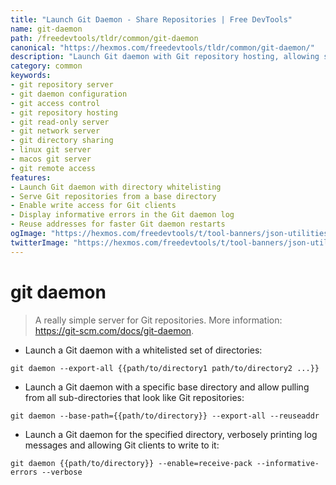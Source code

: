 ```yaml
---
title: "Launch Git Daemon - Share Repositories | Free DevTools"
name: git-daemon
path: /freedevtools/tldr/common/git-daemon
canonical: "https://hexmos.com/freedevtools/tldr/common/git-daemon/"
description: "Launch Git daemon with Git repository hosting, allowing sharing and access control. Securely manage Git access using command line. Free online tool, no registration required."
category: common
keywords:
- git repository server
- git daemon configuration
- git access control
- git repository hosting
- git read-only server
- git network server
- git directory sharing
- linux git server
- macos git server
- git remote access
features:
- Launch Git daemon with directory whitelisting
- Serve Git repositories from a base directory
- Enable write access for Git clients
- Display informative errors in the Git daemon log
- Reuse addresses for faster Git daemon restarts
ogImage: "https://hexmos.com/freedevtools/t/tool-banners/json-utilities-banner.png"
twitterImage: "https://hexmos.com/freedevtools/t/tool-banners/json-utilities-banner.png"
---
```


# git daemon

> A really simple server for Git repositories.
> More information: <https://git-scm.com/docs/git-daemon>.

- Launch a Git daemon with a whitelisted set of directories:

`git daemon --export-all {{path/to/directory1 path/to/directory2 ...}}`

- Launch a Git daemon with a specific base directory and allow pulling from all sub-directories that look like Git repositories:

`git daemon --base-path={{path/to/directory}} --export-all --reuseaddr`

- Launch a Git daemon for the specified directory, verbosely printing log messages and allowing Git clients to write to it:

`git daemon {{path/to/directory}} --enable=receive-pack --informative-errors --verbose`
